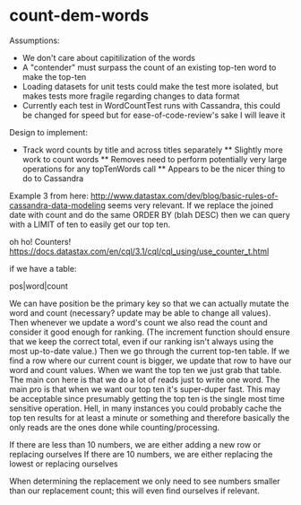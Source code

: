 # count-dem-words

Assumptions:
* We don't care about capitilization of the words
* A "contender" must surpass the count of an existing top-ten word to make the top-ten
* Loading datasets for unit tests could make the test more isolated, but makes tests more fragile regarding changes to data format
* Currently each test in WordCountTest runs with Cassandra, this could be changed for speed but for ease-of-code-review's sake I will leave it

Design to implement:
* Track word counts by title and across titles separately
** Slightly more work to count words
** Removes need to perform potentially very large operations for any topTenWords call
** Appears to be the nicer thing to do to Cassandra

Example 3 from here: http://www.datastax.com/dev/blog/basic-rules-of-cassandra-data-modeling seems very relevant.
If we replace the joined date with count and do the same ORDER BY (blah DESC) then we can query with a LIMIT of ten to easily get our top ten.

oh ho! Counters! https://docs.datastax.com/en/cql/3.1/cql/cql_using/use_counter_t.html

if we have a table:

pos|word|count

We can have position be the primary key so that we can actually mutate the word and count (necessary? update may be able to change all values). Then whenever we update a word's count we also read the count and consider it good enough for ranking. (The increment function should ensure that we keep the correct total, even if our ranking isn't always using the most up-to-date value.) Then we go through the current top-ten table. If we find a row where our current count is bigger, we update that row to have our word and count values. When we want the top ten we just grab that table. The main con here is that we do a lot of reads just to write one word. The main pro is that when we want our top ten it's super-duper fast. This may be acceptable since presumably getting the top ten is the single most time sensitive operation. Hell, in many instances you could probably cache the top ten results for at least a minute or something and therefore basically the only reads are the ones done while counting/processing.

If there are less than 10 numbers, we are either adding a new row or replacing ourselves
If there are 10 numbers, we are either replacing the lowest or replacing ourselves

When determining the replacement we only need to see numbers smaller than our replacement count; this will even find ourselves if relevant.
